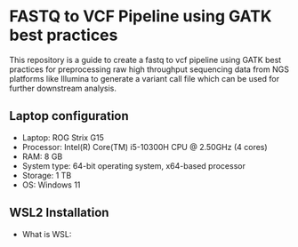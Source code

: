 # FASTQ to VCF Pipeline using GATK best practices

This repository is a guide to create a fastq to vcf pipeline using GATK best practices for preprocessing raw high throughput sequencing data from NGS platforms like Illumina to generate a variant call file which can be used for further downstream analysis.

## Laptop configuration

   * Laptop: ROG Strix G15
   * Processor: Intel(R) Core(TM) i5-10300H CPU @ 2.50GHz (4 cores)
   * RAM: 8 GB
   * System type: 64-bit operating system, x64-based processor
   * Storage: 1 TB
   * OS: Windows 11

## WSL2 Installation

* What is WSL: 



